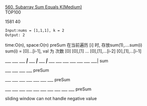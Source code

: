 [560. Subarray Sum Equals K(Medium)](https://leetcode.com/problems/subarray-sum-equals-k/)  
TOP100  

1581
40
```html
Input:nums = [1,1,1], k = 2
Output: 2
```
time:O(n), space:O(n)
preSum 在当前遍历 [i] 时, 存放sum(1),....sum(i)    
sum(i) = [0]...[i-1], val 为 次数
[0]
[0],[1]
...
[0],[1],...[i-2]
[0],[1],...[i-1]

___ ___ ___ ___|___ ___ ___|___ ___ ___|___ ___ ___ ___ ___ ___ ___ ___| sum

___ ___ ___ ___ preSum

___ ___ ___ ___ ___ ___ ___ preSum

___ ___ ___ ___ ___ ___ ___ ___ ___ ___ preSum
 
 
 
 
sliding window can not handle negative value